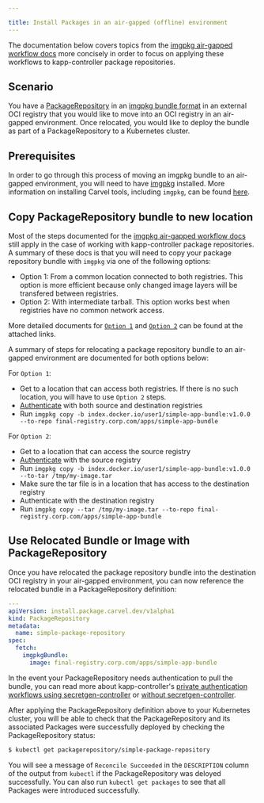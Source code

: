 ```yaml
---

title: Install Packages in an air-gapped (offline) environment
---
```


The documentation below covers topics from the [imgpkg air-gapped workflow docs](/imgpkg/docs/latest/air-gapped-workflow) 
more concisely in order to focus on applying these workflows to kapp-controller package repositories. 

## Scenario

You have a [PackageRepository](packaging#packagerepository-cr) in an [imgpkg bundle format](/imgpkg/docs/latest/resources/#bundle) 
in an external OCI registry that you would like to move into an OCI registry in an air-gapped environment. Once relocated, you would 
like to deploy the bundle as part of a PackageRepository to a Kubernetes cluster.

## Prerequisites

In order to go through this process of moving an imgpkg bundle to an air-gapped environment, you will need to have [imgpkg](/imgpkg) 
installed. More information on installing Carvel tools, including `imgpkg`, can be found [here](/#whole-suite).

## Copy PackageRepository bundle to new location

Most of the steps documented for the [imgpkg air-gapped workflow docs](/imgpkg/docs/latest/air-gapped-workflow#step-1-finding-bundle-in-source-registry) 
still apply in the case of working with kapp-controller package repositories. A summary of these docs is that you will need to copy your package repository 
bundle with `imgpkg` via one of the following options:

- Option 1: From a common location connected to both registries. This option is more efficient because only changed image layers will be transfered between registries.
- Option 2: With intermediate tarball. This option works best when registries have no common network access.

More detailed documents for [`Option 1`](/imgpkg/docs/latest/air-gapped-workflow/#option-1-from-a-location-connected-to-both-registries) and 
[`Option 2`](/imgpkg/docs/latest/air-gapped-workflow/#option-2-with-intermediate-tarball) can be found at the attached links. 

A summary of steps for relocating a package repository bundle to an air-gapped environment are documented for both options below:

For `Option 1`: 
* Get to a location that can access both registries. If there is no such location, you will have to use `Option 2` steps.
* [Authenticate](/imgpkg/docs/latest/auth.md) with both source and destination registries
* Run `imgpkg copy -b index.docker.io/user1/simple-app-bundle:v1.0.0 --to-repo final-registry.corp.com/apps/simple-app-bundle`

For `Option 2`:
* Get to a location that can access the source registry
* [Authenticate](/imgpkg/docs/latest/auth.md) with the source registry
* Run `imgpkg copy -b index.docker.io/user1/simple-app-bundle:v1.0.0 --to-tar /tmp/my-image.tar` 
* Make sure the tar file is in a location that has access to the destination registry
* Authenticate with the destination registry
* Run `imgpkg copy --tar /tmp/my-image.tar --to-repo final-registry.corp.com/apps/simple-app-bundle`

## Use Relocated Bundle or Image with PackageRepository

Once you have relocated the package repository bundle into the destination OCI registry in your air-gapped environment, you can 
now reference the relocated bundle in a PackageRepository definition:

```yaml
---
apiVersion: install.package.carvel.dev/v1alpha1
kind: PackageRepository
metadata:
  name: simple-package-repository
spec:
  fetch:
    imgpkgBundle:
      image: final-registry.corp.com/apps/simple-app-bundle
```

In the event your PackageRepository needs authentication to pull the bundle, you can read more about kapp-controller's 
[private authentication workflows using secretgen-controller](private-registry-auth.md) or [without secretgen-controller](private-registry-auth.md#packagerepository-authentication-without-secretgen-controller).

After applying the PackageRepository definition above to your Kubernetes cluster, you will be able to check that the PackageRepository and 
its associated Packages were successfully deployed by checking the PackageRepository status:

```bash
$ kubectl get packagerepository/simple-package-repository
```

You will see a message of `Reconcile Succeeded` in the `DESCRIPTION` column of the output from `kubectl` if the PackageRepository was deloyed 
successfully. You can also run `kubectl get packages` to see that all Packages were introduced successfully.
